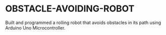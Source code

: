 # OBSTACLE-AVOIDING-ROBOT
Built and programmed a rolling robot that avoids obstacles in its path using Arduino Uno Microcontroller.
